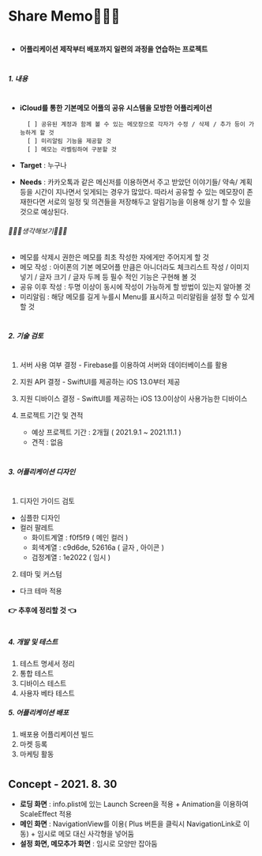 # Share Memo🧑🏻‍💻
#
- **어플리케이션 제작부터 배포까지 일련의 과정을 연습하는 프로젝트**
#
##### 1. 내용
#
- **iCloud를 통한 기본메모 어플의 공유 시스템을 모방한 어플리케이션**

        [ ] 공유된 계정과 함께 볼 수 있는 메모장으로 각자가 수정 / 삭제 / 추가 등이 가능하게 할 것 
        [ ] 미리알림 기능을 제공할 것
        [ ] 메모는 라벨링하여 구분할 것

- **Target** : 누구나
- **Needs** : 카카오톡과 같은 메신저를 이용하면서 주고 받았던 이야기들/ 약속/ 계획등을 시간이 지나면서 잊게되는 경우가 많았다. 따라서 공유할 수 있는 메모장이 존재한다면 서로의 일정 및 의견들을 저장해두고 알림기능을 이용해 상기 할 수 있을 것으로 예상된다. 

###### 🧑🏻‍💻생각해보기🧑🏻‍💻

- 메모를 삭제시 권한은 메모를 최초 작성한 자에게만 주어지게 할 것
- 메모 작성 : 아이폰의 기본 메모어플 만큼은 아니더라도 체크리스트 작성 / 이미지 넣기 /  글자 크기 / 글자 두께 등 필수 적인 기능은 구현해 볼 것
- 공유 이후 작성 : 두명 이상이 동시에 작성이 가능하게 할 방법이 있는지 알아볼 것
- 미리알림 :  해당 메모를 길게 누를시 Menu를 표시하고 미리알림을 설정 할 수 있게 할 것
#
##### 2. 기술 검토
#
1. 서버 사용 여부 결정 - Firebase를 이용하여 서버와 데이터베이스를 활용

2. 지원 API 결정 - SwiftUI를 제공하는 iOS 13.0부터 제공
 
3. 지원 디바이스 결정 - SwiftUI를 제공하는 iOS 13.0이상이 사용가능한 디바이스
4. 프로젝트 기간 및 견적
    - 예상 프로젝트 기간 : 2개월 ( 2021.9.1 ~ 2021.11.1 )
    - 견적 : 없음
#
##### 3. 어플리케이션 디자인
#
1. 디자인 가이드 검토
- 심플한 디자인
- 컬러 팔레트 
    * 화이트계열 : f0f5f9 ( 메인 컬러 )
    * 회색계열 : c9d6de, 52616a  ( 글자 , 아이콘 )
    * 검정계열 : 1e2022 ( 임시 )

2. 테마 및 커스텀
- 다크 테마 적용

#### 👉 추후에 정리할 것 👈
#
##### 4. 개발 및 테스트

1. 테스트 명세서 정리
2. 통합 테스트
3. 디바이스 테스트
4. 사용자 베타 테스트

##### 5. 어플리케이션 배포

1. 배포용 어플리케이션 빌드
2. 마켓 등록
3. 마케팅 활동

#

## Concept - 2021. 8. 30

- **로딩 화면** : info.plist에 있는 Launch Screen을 적용 + Animation을 이용하여 ScaleEffect 적용
- **메인 화면** : NavigationView를 이용( Plus 버튼을 클릭시 NavigationLink로 이동) + 임시로 메모 대신 사각형을 넣어둠
- **설정 화면, 메모추가 화면** : 임시로 모양만 잡아둠




